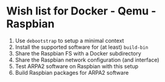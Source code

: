 # Wish list for Docker - Qemu - Raspbian

 1. Use `debootstrap` to setup a minimal context
 2. Install the supported software for (at least) `build-bin`
 3. Share the Raspbian FS with a Docker subdirectory
 4. Share the Raspbian network configuration (and interface)
 5. Test ARPA2 software on Raspbian with this setup
 6. Build Raspbian packages for ARPA2 software
